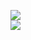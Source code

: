 [![](https://img.shields.io/badge/Made%20With-Github%20Spray-lightgrey.svg?style=for-the-badge&logo=github)](https://github.com/Annihil/github-spray#18130)  
[![](https://i.imgur.com/2DrTn0Z.gif)](https://github.com/Annihil/github-spray)